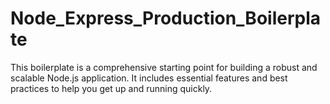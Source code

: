 # Node_Express_Production_Boilerplate
This boilerplate is a comprehensive starting point for building a robust and scalable Node.js application. It includes essential features and best practices to help you get up and running quickly.
